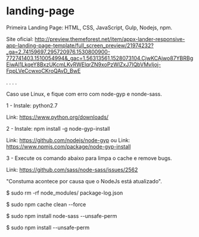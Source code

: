 # landing-page
Primeira Landing Page: HTML, CSS, JavaScript, Gulp, Nodejs, npm.

Site oficial: http://preview.themeforest.net/item/appx-lander-responsive-app-landing-page-template/full_screen_preview/21974232?_ga=2.74159697.295720976.1530800900-772741403.1510054994&_gac=1.56313561.1528073104.CjwKCAjwo87YBRBgEiwAI1LkqeY8BxzUKcmLKvRWElqrZN9xoPzWlZxJ7IQbVMvIjoj-FppLVeCcwxoCKroQAvD_BwE

.
.
.
.


Caso use Linux, e fique com erro com node-gyp e nonde-sass.

1 - Instale: python2.7

Link: https://www.python.org/downloads/

2 - Instale: npm install -g node-gyp-install

Link: https://github.com/nodejs/node-gyp
ou
Link: https://www.npmjs.com/package/node-gyp-install

3 - Execute os comando abaixo para limpa o cache e remove bugs.

Link: https://github.com/sass/node-sass/issues/2562

"Constuma acontece por causa que o NodeJs está atualizado".

$ sudo rm -rf node_modules/ package-log.json

$ sudo npm cache clean --force

$ sudo npm install node-sass --unsafe-perm

$ sudo npm install --unsafe-perm
